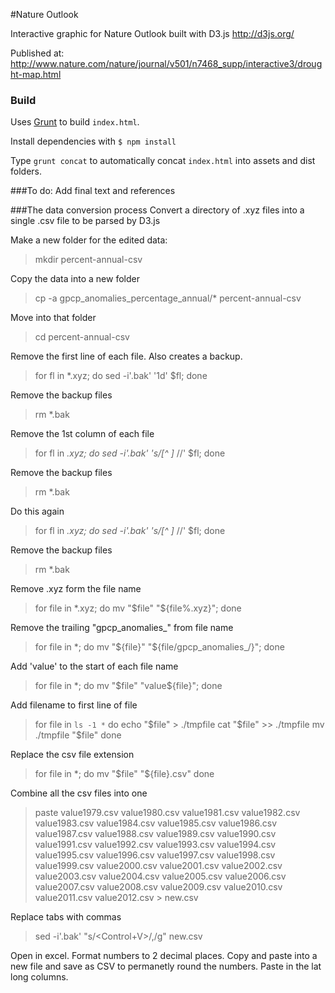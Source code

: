 #Nature Outlook

Interactive graphic for Nature Outlook built with D3.js
http://d3js.org/

Published at: http://www.nature.com/nature/journal/v501/n7468_supp/interactive3/drought-map.html

### Build

Uses [Grunt](http://gruntjs.com/) to build `index.html`.

Install dependencies with `$ npm install`

Type `grunt concat` to automatically concat `index.html` into assets and dist folders.

###To do:
	Add final text and references


###The data conversion process
Convert a directory of .xyz files into a single .csv file to be parsed by D3.js

Make a new folder for the edited data:
>	mkdir percent-annual-csv

Copy the data into a new folder
>	cp -a gpcp_anomalies_percentage_annual/* percent-annual-csv

Move into that folder
>	cd percent-annual-csv

Remove the first line of each file. Also creates a backup.
>	for fl in *.xyz; 
>		do sed -i'.bak' '1d' $fl;
>	done

Remove the backup files
>	rm *.bak

Remove the 1st column of each file
>	for fl in *.xyz; 
>    	do sed -i'.bak' 's/[^ ]* //' $fl;
>	done

Remove the backup files
>	rm *.bak

Do this again
>	for fl in *.xyz; 
>    	do sed -i'.bak' 's/[^ ]* //' $fl; 
>	done

Remove the backup files
>	rm *.bak

Remove .xyz form the file name
>	for file in *.xyz; 
>		do mv "$file" "${file%.xyz}"; 
>	done

Remove the trailing "gpcp_anomalies_" from file name
>	for file in *; 
>		do mv "${file}" "${file/gpcp_anomalies_/}"; 
>	done

Add 'value' to the start of each file name
>	for file in *; 
>		do mv "$file" "value${file}"; 
>	done

Add filename to first line of file
>	for file in `ls -1 *`
>	do
>		echo "$file" > ./tmpfile
>		cat "$file" >> ./tmpfile
>		mv ./tmpfile "$file"
>	done

Replace the csv file extension
>	for file in *;
>		do mv "$file" "${file}.csv"
>	done

Combine all the csv files into one
>	paste value1979.csv value1980.csv value1981.csv value1982.csv value1983.csv value1984.csv value1985.csv value1986.csv value1987.csv value1988.csv value1989.csv value1990.csv value1991.csv value1992.csv value1993.csv value1994.csv value1995.csv value1996.csv value1997.csv value1998.csv value1999.csv value2000.csv value2001.csv value2002.csv value2003.csv value2004.csv value2005.csv value2006.csv value2007.csv value2008.csv value2009.csv value2010.csv value2011.csv value2012.csv > new.csv

Replace tabs with commas
>	sed -i'.bak' "s/<Control+V><TAB character>/,/g" new.csv

Open in excel. Format numbers to 2 decimal places. Copy and paste into a new file and save as CSV to permanetly round the numbers.
Paste in the lat long columns.

